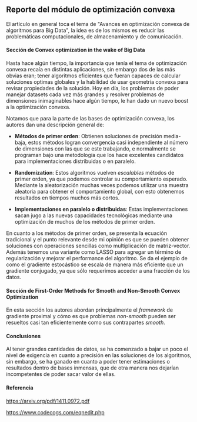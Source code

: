 ## Reporte del módulo de optimización convexa

El artículo en general toca el tema de "Avances en optimización convexa de algoritmos para Big Data", la idea es de los mismos es reducir las problemáticas computacionales, de almacenamiento y de comunicación.

#### Sección de Convex optimization in the wake of Big Data

Hasta hace algún tiempo, la importancia que tenía el tema de optimización convexa recaía en distintas aplicaciones, sin embargo dos de las más obvias eran; tener algoritmos eficientes que fueran capaces de calcular soluciones optimas globales y la habilidad de usar geometría convexa para revisar propiedades de la solución. Hoy en día, los problemas de poder manejar datasets cada vez más grandes y resolver problemas de dimensiones inimaginables hace algún tiempo, le han dado un nuevo boost a la optimización convexa.

Notamos que para la parte de las bases de optimización convexa, los autores dan una descripción general de:

- **Métodos de primer orden**: Obtienen soluciones de precisión media-baja, estos métodos logran convergencia casi independiente al número de dimensiones con las  que se este trabajando, e normalmente se programan bajo una metodología que los hace excelentes candidatos para implementaciones distribuidas o en paralelo.

- **Randomization**: Estos algoritmos vuelven *escalables* métodos de primer orden, ya que podemos controlar su comportamiento esperado. Mediante la aleatorización muchas veces podemos utilizar una muestra aleatoria para obtener el comportamiento global, con esto obtenemos resultados en tiempos muchos más cortos.

- **Implementaciones en paralelo o distribuidas**: Estas implementaciones sacan jugo a las nuevas capacidades tecnológicas mediante una optimización de muchos de los métodos de primer orden.

En cuanto a los métodos de primer orden, se presenta la ecuación tradicional y el punto relevante desde mi opinión es que se pueden obtener soluciones con operaciones sencillas como multiplicación de matriz-vector. Además tenemos una variante como LASSO para agregar un término de regularización y mejorar el performance del algoritmo. Se da el ejemplo de como el gradiente estocástico se escala de manera más eficiente que un gradiente conjugado, ya que sólo requerimos acceder a una fracción de los datos.

#### Sección de First-Order Methods for Smooth and Non-Smooth Convex Optimization

En esta sección los autores abordan principalmente el *framework* de gradiente proximal y cómo es que problemas *non-smooth* pueden ser resueltos casi tan eficientemente como sus contrapartes *smooth*.




#### Conclusiones

Al tener grandes cantidades de datos, se ha comenzado a bajar un poco el nivel de exigencia en cuanto a precisión en las soluciones de los algoritmos, sin embargo, se ha ganado en cuanto a poder tener estimaciones o resultados dentro de bases inmensas, que de otra manera nos dejarían incompetentes de poder sacar valor de ellas.

























#### Referencia

https://arxiv.org/pdf/1411.0972.pdf

https://www.codecogs.com/eqnedit.php
